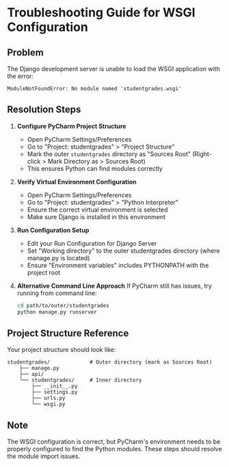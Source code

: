 # Troubleshooting Guide for WSGI Configuration

## Problem
The Django development server is unable to load the WSGI application with the error:
```
ModuleNotFoundError: No module named 'studentgrades.wsgi'
```

## Resolution Steps

1. **Configure PyCharm Project Structure**
   - Open PyCharm Settings/Preferences
   - Go to "Project: studentgrades" > "Project Structure"
   - Mark the outer `studentgrades` directory as "Sources Root" (Right-click > Mark Directory as > Sources Root)
   - This ensures Python can find modules correctly

2. **Verify Virtual Environment Configuration**
   - Open PyCharm Settings/Preferences
   - Go to "Project: studentgrades" > "Python Interpreter"
   - Ensure the correct virtual environment is selected
   - Make sure Django is installed in this environment

3. **Run Configuration Setup**
   - Edit your Run Configuration for Django Server
   - Set "Working directory" to the outer studentgrades directory (where manage.py is located)
   - Ensure "Environment variables" includes PYTHONPATH with the project root

4. **Alternative Command Line Approach**
   If PyCharm still has issues, try running from command line:
   ```bash
   cd path/to/outer/studentgrades
   python manage.py runserver
   ```

## Project Structure Reference
Your project structure should look like:
```
studentgrades/             # Outer directory (mark as Sources Root)
    ├── manage.py
    ├── api/
    └── studentgrades/     # Inner directory
        ├── __init__.py
        ├── settings.py
        ├── urls.py
        └── wsgi.py
```

## Note
The WSGI configuration is correct, but PyCharm's environment needs to be properly configured to find the Python modules. These steps should resolve the module import issues.
